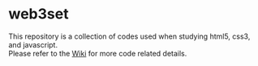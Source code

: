 # web3set
This repository is a collection of codes used when studying html5, css3, and javascript. <br>
Please refer to the [Wiki](https://github.com/hi-choi/web3set/wiki) for more code related details.
